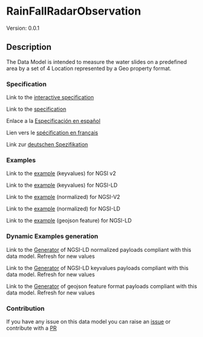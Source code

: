 # RainFallRadarObservation
Version: 0.0.1

## Description 

The Data Model is intended to measure the water slides on a predefined area by a set of 4 Location represented by a Geo property format.
### Specification

Link to the [interactive specification](https://swagger.lab.fiware.org/?url=https://smart-data-models.github.io/dataModel.Environment/RainFallRadarObservation/swagger.yaml)

Link to the [specification](https://github.com/smart-data-models/dataModel.Environment/blob/master/RainFallRadarObservation/doc/spec.md)

Enlace a la [Especificación en español](https://github.com/smart-data-models/dataModel.Environment/blob/master/RainFallRadarObservation/doc/spec_ES.md)

Lien vers le [spécification en français](https://github.com/smart-data-models/dataModel.Environment/blob/master/RainFallRadarObservation/doc/spec_FR.md)

Link zur [deutschen Spezifikation](https://github.com/smart-data-models/dataModel.Environment/blob/master/RainFallRadarObservation/doc/spec_DE.md)
### Examples

Link to the [example](https://smart-data-models.github.io/dataModel.Environment/RainFallRadarObservation/examples/example.json) (keyvalues) for NGSI v2

Link to the [example](https://smart-data-models.github.io/dataModel.Environment/RainFallRadarObservation/examples/example.jsonld) (keyvalues) for NGSI-LD

Link to the [example](https://smart-data-models.github.io/dataModel.Environment/RainFallRadarObservation/examples/example-normalized.json) (normalized) for NGSI-V2

Link to the [example](https://smart-data-models.github.io/dataModel.Environment/RainFallRadarObservation/examples/example-normalized.jsonld) (normalized) for NGSI-LD

Link to the [example](https://smart-data-models.github.io/dataModel.Environment/RainFallRadarObservation/examples/example-geojsonfeature.json) (geojson feature) for NGSI-LD
### Dynamic Examples generation

Link to the [Generator](https://smartdatamodels.org/extra/ngsi-ld_generator.php?schemaUrl=https://raw.githubusercontent.com/smart-data-models/dataModel.Environment/master/RainFallRadarObservation/schema.json&email=info@smartdatamodels.org) of NGSI-LD normalized payloads compliant with this data model. Refresh for new values

Link to the [Generator](https://smartdatamodels.org/extra/ngsi-ld_generator_keyvalues.php?schemaUrl=https://raw.githubusercontent.com/smart-data-models/dataModel.Environment/master/RainFallRadarObservation/schema.json&email=info@smartdatamodels.org) of NGSI-LD keyvalues payloads compliant with this data model. Refresh for new values

Link to the [Generator](https://smartdatamodels.org/extra/geojson_features_generator.php?schemaUrl=https://raw.githubusercontent.com/smart-data-models/dataModel.Environment/master/RainFallRadarObservation/schema.json&email=info@smartdatamodels.org) of geojson feature format payloads compliant with this data model. Refresh for new values
### Contribution

 If you have any issue on this data model you can raise an [issue](https://github.com/smart-data-models/dataModel.Environment/issues)  or contribute with a [PR](https://github.com/smart-data-models/dataModel.Environment/pulls)